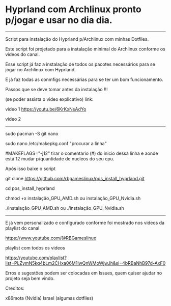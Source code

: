 # Hyprland com Archlinux pronto p/jogar e usar no dia dia.
-----------------------------------------------------------

Script para instalação do Hyprland p/Archlinux com minhas Dotfiles. 

Este script foi projetado para a instalação minimal do Archlinux conforme os videos do canal.

Esse script já faz a instalação de todos os pacotes necessários para se jogar no Archlinux com Hyprland.

E já faz todas as conmfigs necessárias para se ter um bom funcionamento.

Passos que se deve tomar antes da instalação !!!

(se poder assista o video explicativo) link:

video 1 https://youtu.be/6KrKxNsAdYo

video 2 

-------------------------------------------------------------

sudo pacman -S git nano

sudo nano /etc/makepkg.conf
"procurar a linha"

#MAKEFLAGS="-j12" tirar o comentario (#) do inicio dessa linha e aonde está 12 mudar p/quantidade
de nucleos do seu cpu.

Após isso baixe  o script 

git clone https://github.com/rbgameslinux/pos_install_hyprland.git

cd pos_install_hyprland

chmod +x instalação_GPU_AMD.sh  ou instalação_GPU_Nvidia.sh

./instalação_GPU_AMD.sh ou ./instalação_GPU_Nvidia.sh

---------------------------------------------------------------

E já vem personalizado e configurado conforme foi mostrado nos videos da playlist do canal 

https://www.youtube.com/@RBGameslinux

playlist com todos os videos 

https://youtube.com/playlist?list=PLZymN5kq4bLm2CHxa06M1lwQnWMoWjwJh&si=4bRBaNhB97d-AxF0

Erros e sugestões podem ser colocadas em Issues, quem quiser ajudar no projeto seja bem vindo.

Creditos:

x86mota (Nvidia)
Israel  (algumas dotfiles)

